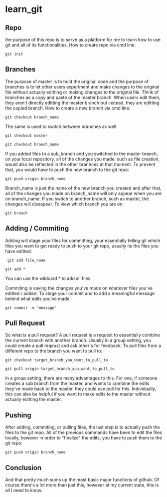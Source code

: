 # learn_git
## Repo
the purpose of this repo is to serve as a platform for me to learn how to use git and all of its functionalities. 
How to create repo via cmd line: 

`
git init
`

## Branches
The purpose of master is to hold the original code and the purpose of branches is to let other users experiment and make changes to
the original file without actually editting or making changes to the original file. Think of branches as a copy and paste of the master
branch. When users edit them, they aren't directly editting the master branch but instead, they are editting the copied branch. 
How to create a new branch via cmd line: 

`git checkout branch_name`

The same is used to switch between branches as well:

`git checkout master`

`git checkout branch_name`

If you added files to a sub_branch and you switched to the master branch, on your local repository, all of the changes you made, such as file creation, would also be reflected in the other branhces at that moment. To prevent that, you would have to push the new branch to the git repo:

`git push origin branch_name`

Branch_name is just the name of the new branch you created and after that, all of the changes you made on branch_name will only appear when you are on branch_name. If you switch to another branch, such as master, the changes will dissapear. To view which branch you are on:

`git branch` 

## Adding / Commiting

Adding will stage your files for committing, your essentially telling git which files you want to get ready to push to your git repo, usually its the files you have editted: 

`
git add file_name`

`git add *
`

You can use the wildcard * to add all files.

Commiting is saving the changes you've made on whatever files you've editted / added. To stage your commit and to add a meaningful message behind what edits you've made:

`git commit -m "message"`

## Pull Request

So what is a pull request? A pull request is a request to essentially combine the current branch with another branch. Usually in a group setting, you could create a pull reqeust and ask other's for feedback. To pull files from a different repo to the branch you want to pull to:

`git checkout target_branch_you_want_to_pull_to`

`git pull origin target_branch_you_want_to_pull_to`

In a group setting, there are many advantages to this. For one, if someone creates a sub branch from the master, and wants to combine the edits they've made back to the master, they could use pull for this. Individually, this can also be helpful if you want to make edits to the master without actually editting the master. 

## Pushing 

After adding, commiting, or pulling files, the last step is to actually push the files to the git repo. All of the previous commands have been to edit the files locally, however in order to "finalize" the edits, you have to push them to the git repo: 

`git push origin branch_name` 

## Conclusion

And that pretty much sums up the most basic major functions of github. Of course there's a lot more than just this, however at my current state, this is all I need to know. 

 

